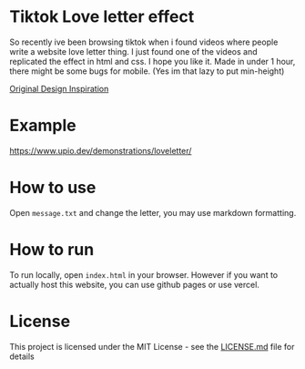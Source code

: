 # Tiktok Love letter effect
So recently ive been browsing tiktok when i found videos where people write a website love letter thing. I just found one of the videos and replicated
the effect in html and css. I hope you like it. Made in under 1 hour, there might be some bugs for mobile. (Yes im that lazy to put min-height)

[Original Design Inspiration](https://www.tiktok.com/@roizenx/video/7329961394260987141)

# Example
https://www.upio.dev/demonstrations/loveletter/

# How to use
Open `message.txt` and change the letter, you may use markdown formatting.

# How to run
To run locally, open `index.html` in your browser.
However if you want to actually host this website, you can use github pages or use vercel.

# License
This project is licensed under the MIT License - see the [LICENSE.md](LICENSE.md) file for details
